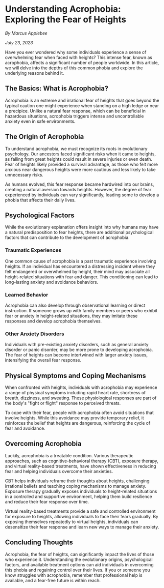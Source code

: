 # Understanding Acrophobia: Exploring the Fear of Heights 

*By Marcus Applebee*

*July 23, 2023*

Have you ever wondered why some individuals experience a sense of overwhelming fear when faced with heights? This intense fear, known as acrophobia, affects a significant number of people worldwide. In this article, we will delve into the depths of this common phobia and explore the underlying reasons behind it.

## The Basics: What is Acrophobia?

Acrophobia is an extreme and irrational fear of heights that goes beyond the typical caution one might experience when standing on a high ledge or near a precipice. Unlike a natural fear response, which can be beneficial in hazardous situations, acrophobia triggers intense and uncontrollable anxiety even in safe environments.

## The Origin of Acrophobia

To understand acrophobia, we must recognize its roots in evolutionary psychology. Our ancestors faced significant risks when it came to heights, as falling from great heights could result in severe injuries or even death. Fear of heights likely provided a survival advantage, as those who felt more anxious near dangerous heights were more cautious and less likely to take unnecessary risks.

As humans evolved, this fear response became hardwired into our brains, creating a natural aversion towards heights. However, the degree of fear experienced by individuals can vary significantly, leading some to develop a phobia that affects their daily lives.

## Psychological Factors

While the evolutionary explanation offers insight into why humans may have a natural predisposition to fear heights, there are additional psychological factors that can contribute to the development of acrophobia.

### Traumatic Experiences

One common cause of acrophobia is a past traumatic experience involving heights. If an individual has encountered a distressing incident where they felt endangered or overwhelmed by height, their mind may associate all height-related situations with fear and danger. This conditioning can lead to long-lasting anxiety and avoidance behaviors.

### Learned Behavior

Acrophobia can also develop through observational learning or direct instruction. If someone grows up with family members or peers who exhibit fear or anxiety in height-related situations, they may imitate these responses and develop acrophobia themselves.

### Other Anxiety Disorders

Individuals with pre-existing anxiety disorders, such as general anxiety disorder or panic disorder, may be more prone to developing acrophobia. The fear of heights can become intertwined with larger anxiety issues, intensifying the overall fear response.

## Physical Symptoms and Coping Mechanisms

When confronted with heights, individuals with acrophobia may experience a range of physical symptoms including rapid heart rate, shortness of breath, dizziness, and sweating. These physiological responses are part of the body's "fight or flight" response to perceived threats.

To cope with their fear, people with acrophobia often avoid situations that involve heights. While this avoidance may provide temporary relief, it reinforces the belief that heights are dangerous, reinforcing the cycle of fear and avoidance.

## Overcoming Acrophobia

Luckily, acrophobia is a treatable condition. Various therapeutic approaches, such as cognitive-behavioral therapy (CBT), exposure therapy, and virtual reality-based treatments, have shown effectiveness in reducing fear and helping individuals overcome their anxieties.

CBT helps individuals reframe their thoughts about heights, challenging irrational beliefs and teaching coping mechanisms to manage anxiety. Exposure therapy gradually exposes individuals to height-related situations in a controlled and supportive environment, helping them build resilience and reduce their fear response over time.

Virtual reality-based treatments provide a safe and controlled environment for exposure to heights, allowing individuals to face their fears gradually. By exposing themselves repeatedly to virtual heights, individuals can desensitize their fear response and learn new ways to manage their anxiety.

## Concluding Thoughts

Acrophobia, the fear of heights, can significantly impact the lives of those who experience it. Understanding the evolutionary origins, psychological factors, and available treatment options can aid individuals in overcoming this phobia and regaining control over their lives. If you or someone you know struggles with acrophobia, remember that professional help is available, and a fear-free future is within reach.